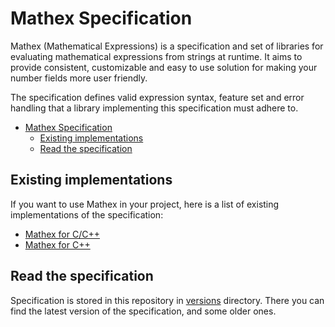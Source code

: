 # Mathex Specification

Mathex (Mathematical Expressions) is a specification and set of libraries for evaluating mathematical expressions from strings at runtime. It aims to provide consistent, customizable and easy to use solution for making your number fields more user friendly.

The specification defines valid expression syntax, feature set and error handling that a library implementing this specification must adhere to.

- [Mathex Specification](#mathex-specification)
  - [Existing implementations](#existing-implementations)
  - [Read the specification](#read-the-specification)

## Existing implementations

If you want to use Mathex in your project, here is a list of existing implementations of the specification:

* [Mathex for C/C++](https://github.com/capsey/mathex-c)
* [Mathex for C++](https://github.com/capsey/mathex-cpp)

## Read the specification

Specification is stored in this repository in [versions](/versions/) directory. There you can find the latest version of the specification, and some older ones.
